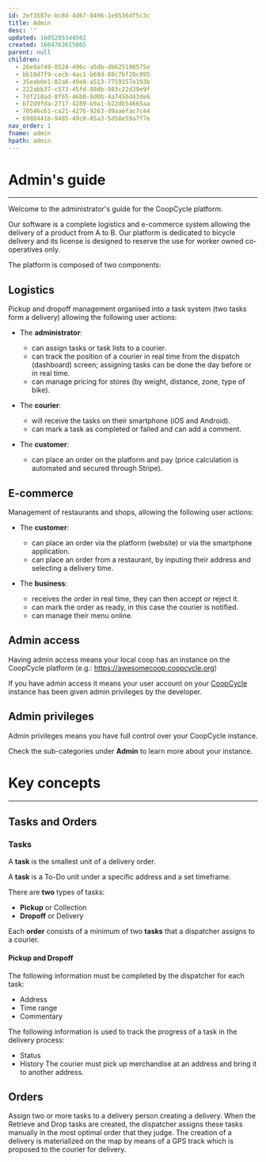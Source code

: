 ```yaml
---
id: 2ef3587e-bc8d-4d67-8496-1e9536df5c3c
title: Admin
desc: ''
updated: 1605205344502
created: 1604763615065
parent: null
children:
  - 26e9af49-0524-496c-a5db-db625198575e
  - bb18d7f9-cecb-4ac1-b69d-88c7bf28c895
  - 35eab0e1-02a6-49e8-a513-7759157e193b
  - 222abb37-c573-45fd-88db-983c22d39e9f
  - 7df210ad-8f65-46b0-8d0b-4a745bd43de6
  - b72d9fda-2717-4289-b9a1-b22db54665aa
  - 70546c61-ca21-4276-9263-d9aaefac7c44
  - 6980441b-9485-49c0-85a3-5d58e59a7f7e
nav_order: 1
fname: admin
hpath: admin
---
```

# Admin's guide

* * *

Welcome to the administrator's guide for the CoopCycle platform.

Our software is a complete logistics and e-commerce system allowing the delivery of a product from A to B. Our platform is dedicated to bicycle delivery and its license is designed to reserve the use for worker owned co-operatives only.

The platform is composed of two components:

## Logistics

Pickup and dropoff management organised into a task system (two tasks form a delivery) allowing the following user actions:

- The **administrator**:
  - can assign tasks or task lists to a courier.
  - can track the position of a courier in real time from the dispatch (dashboard) screen; assigning tasks can be done the day before or in real time.
  - can manage pricing for stores (by weight, distance, zone, type of bike).

- The **courier**:

  - will receive the tasks on their smartphone (iOS and Android).
  - can mark a task as completed or failed and can add a comment.

- The **customer**:
  - can place an order on the platform and pay (price calculation is automated and secured through Stripe).

## E-commerce

Management of restaurants and shops, allowing the following user actions:

- The **customer**:

  - can place an order via the platform (website) or via the smartphone application.
  - can place an order from a restaurant, by inputing their address and selecting a delivery time.

- The **business**:
  - receives the order in real time, they can then accept or reject it.
  - can mark the order as ready, in this case the courier is notified.
  - can manage their menu online.

## Admin access

Having admin access means your local coop has an instance on the CoopCycle platform (e.g.: <https://awesomecoop.coopcycle.org>)

If you have admin access it means your user account on your [CoopCycle](https://coopcycle.org/en/) instance has been given admin privileges by the developer.

## Admin privileges

Admin privileges means you have full control over your CoopCycle instance.

Check the sub-categories under **Admin** to learn more about your instance.

# Key concepts

* * *

## Tasks and Orders

### Tasks

A **task** is the smallest unit of a delivery order.

A **task** is a To-Do unit under a specific address and a set timeframe.

There are **two** types of tasks:

- **Pickup** or Collection
- **Dropoff** or Delivery

Each **order** consists of a minimum of two **tasks** that a dispatcher assigns to a courier.

#### Pickup and Dropoff

The following information must be completed by the dispatcher for each task:

- Address
- Time range
- Commentary

The following information is used to track the progress of a task in the delivery process:

- Status
- History
  The courier must pick up merchandise at an address and bring it to another address.

## Orders

Assign two or more tasks to a delivery person creating a delivery. When the Retrieve and Drop tasks are created, the dispatcher assigns these tasks manually in the most optimal order that they judge. The creation of a delivery is materialized on the map by means of a GPS track which is proposed to the courier for delivery.

